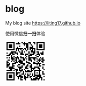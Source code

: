 # blog
My blog site https://liting17.github.io


使用微信**扫一扫**体验

<img src="images/qrcode.png" width="128px"/>
